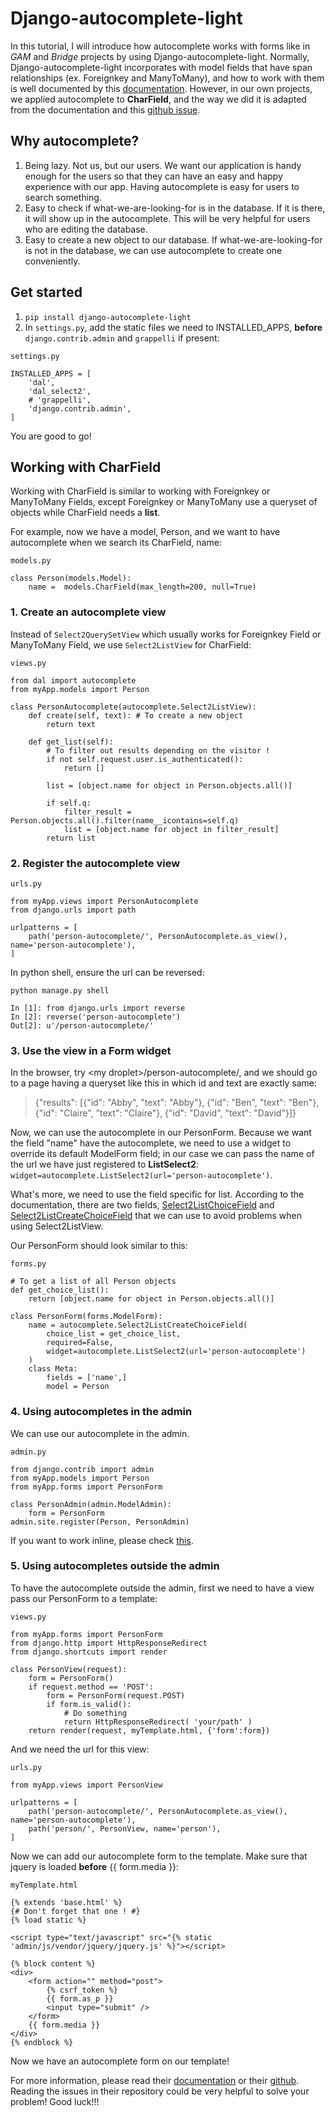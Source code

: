 # Django-autocomplete-light
In this tutorial, I will introduce how autocomplete works with forms like in *GAM* and *Bridge* projects by using Django-autocomplete-light. 
Normally, Django-autocomplete-light incorporates with model fields that have span relationships (ex. Foreignkey and ManyToMany), and how
to work with them is well documented by this [documentation](http://django-autocomplete-light.readthedocs.io/en/master/tutorial.html).
However, in our own projects, we applied autocomplete to **CharField**, and the way we did it is adapted from the documentation
and this [github issue](https://github.com/yourlabs/django-autocomplete-light/issues/913).

## Why autocomplete?
1. Being lazy. Not us, but our users. We want our application is handy enough for the users so that they can have an easy and happy
experience with our app. Having autocomplete is easy for users to search something.
2. Easy to check if what-we-are-looking-for is in the database. If it is there, it will show up in the autocomplete. This will be
very helpful for users who are editing the database.
3. Easy to create a new object to our database. If what-we-are-looking-for is not in the database, we can use autocomplete to create
one conveniently.

## Get started
1. `pip install django-autocomplete-light`
2. In `settings.py`, add the static files we need to INSTALLED_APPS, **before** `django.contrib.admin` and `grappelli` if present:
```
settings.py

INSTALLED_APPS = [
    'dal',
    'dal_select2',
    # 'grappelli',
    'django.contrib.admin',
]
```
You are good to go!

## Working with CharField
Working with CharField is similar to working with Foreignkey or ManyToMany Fields, except Foreignkey or ManyToMany use a queryset of objects
while CharField needs a **list**. 

For example, now we have a model, Person, and we want to have autocomplete when we search its CharField, name:
```
models.py

class Person(models.Model):
    name =  models.CharField(max_length=200, null=True)
```

### 1. Create an autocomplete view
Instead of `Select2QuerySetView` which usually works for Foreignkey Field or ManyToMany Field, we use `Select2ListView` for CharField:
```
views.py

from dal import autocomplete
from myApp.models import Person

class PersonAutocomplete(autocomplete.Select2ListView):    
    def create(self, text): # To create a new object
        return text

    def get_list(self):
        # To filter out results depending on the visitor !
        if not self.request.user.is_authenticated():
            return []
            
        list = [object.name for object in Person.objects.all()]
        
        if self.q:
            filter_result = Person.objects.all().filter(name__icontains=self.q)
            list = [object.name for object in filter_result]
        return list
```

### 2. Register the autocomplete view
```
urls.py 

from myApp.views import PersonAutocomplete
from django.urls import path

urlpatterns = [
    path('person-autocomplete/', PersonAutocomplete.as_view(), name='person-autocomplete'),
]
```
In python shell, ensure the url can be reversed:
```
python manage.py shell

In [1]: from django.urls import reverse
In [2]: reverse('person-autocomplete')
Out[2]: u'/person-autocomplete/'
```

### 3. Use the view in a Form widget
In the browser, try \<my droplet\>/person-autocomplete/, and we should go to a page having a queryset like this in which id and text are exactly same:

> {"results": [{"id": "Abby", "text": "Abby"}, {"id": "Ben", "text": "Ben"}, {"id": "Claire", "text": "Claire"}, {"id": "David", "text": "David"}]}

Now, we can use the autocomplete in our PersonForm. Because we want the field "name" have the autocomplete, we need to use a widget
to override its default ModelForm field; in our case we can pass the name of the url we have just registered to **ListSelect2**:
`widget=autocomplete.ListSelect2(url='person-autocomplete')`.

What's more, we need to use the field specific for list. According to the documentation, there are two fields, [Select2ListChoiceField](http://django-autocomplete-light.readthedocs.io/en/master/api.html#dal_select2.fields.Select2ListChoiceField)
and [Select2ListCreateChoiceField](http://django-autocomplete-light.readthedocs.io/en/master/api.html#dal_select2.fields.Select2ListCreateChoiceField)
that we can use to avoid problems when using Select2ListView. 

Our PersonForm should look similar to this:
```
forms.py

# To get a list of all Person objects
def get_choice_list():
    return [object.name for object in Person.objects.all()]

class PersonForm(forms.ModelForm):
    name = autocomplete.Select2ListCreateChoiceField(
        choice_list = get_choice_list,
        required=False,
        widget=autocomplete.ListSelect2(url='person-autocomplete')
    )
    class Meta:
        fields = ['name',]
        model = Person
```


### 4. Using autocompletes in the admin
We can use our autocomplete in the admin. 
```
admin.py 

from django.contrib import admin
from myApp.models import Person
from myApp.forms import PersonForm

class PersonAdmin(admin.ModelAdmin):
    form = PersonForm
admin.site.register(Person, PersonAdmin)
```
If you want to work inline, please check [this](http://django-autocomplete-light.readthedocs.io/en/master/tutorial.html#using-autocompletes-in-the-admin).

### 5. Using autocompletes outside the admin
To have the autocomplete outside the admin, first we need to have a view pass our PersonForm to a template:
```
views.py

from myApp.forms import PersonForm
from django.http import HttpResponseRedirect
from django.shortcuts import render

class PersonView(request):
    form = PersonForm()
    if request.method == 'POST':
        form = PersonForm(request.POST)
        if form.is_valid():
            # Do something
            return HttpResponseRedirect( 'your/path' )
    return render(request, myTemplate.html, {'form':form})
```
And we need the url for this view:
```
urls.py

from myApp.views import PersonView

urlpatterns = [
    path('person-autocomplete/', PersonAutocomplete.as_view(), name='person-autocomplete'),
    path('person/', PersonView, name='person'),    
]
```
Now we can add our autocomplete form to the template. Make sure that jquery is loaded **before** {{ form.media }}:
```
myTemplate.html

{% extends 'base.html' %}
{# Don't forget that one ! #}
{% load static %}

<script type="text/javascript" src="{% static 'admin/js/vendor/jquery/jquery.js' %}"></script>

{% block content %}
<div>
    <form action="" method="post">
        {% csrf_token %}
        {{ form.as_p }}
        <input type="submit" />
    </form>
    {{ form.media }}
</div>
{% endblock %}
```
Now we have an autocomplete form on our template!

For more information, please read their [documentation](http://django-autocomplete-light.readthedocs.io/en/master/tutorial.html#django-autocomplete-light-tutorial)
or their [github](https://github.com/yourlabs/django-autocomplete-light). Reading the issues in their repository could be very
helpful to solve your problem! Good luck!!!












